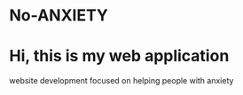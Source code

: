 # No-ANXIETY

<h1>Hi, this is my web application </h1>
website development focused on helping people with anxiety
